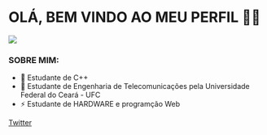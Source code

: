 

# OLÁ, BEM VINDO AO MEU PERFIL 👋🏼

![](https://uploads.jovemnerd.com.br/wp-content/uploads/Regular_Show_Season_6_Episode_181-Still-1200x544.jpg)

### SOBRE MIM:

- 👻 Estudante de C++ 
- 📡 Estudante de Engenharia de Telecomunicações pela Universidade Federal do Ceará - UFC 
- ⚡️ Estudante de HARDWARE e programção Web
 
<a class="twitter-share-button" href="https://discord.com/channels/@me">Twitter</a>

